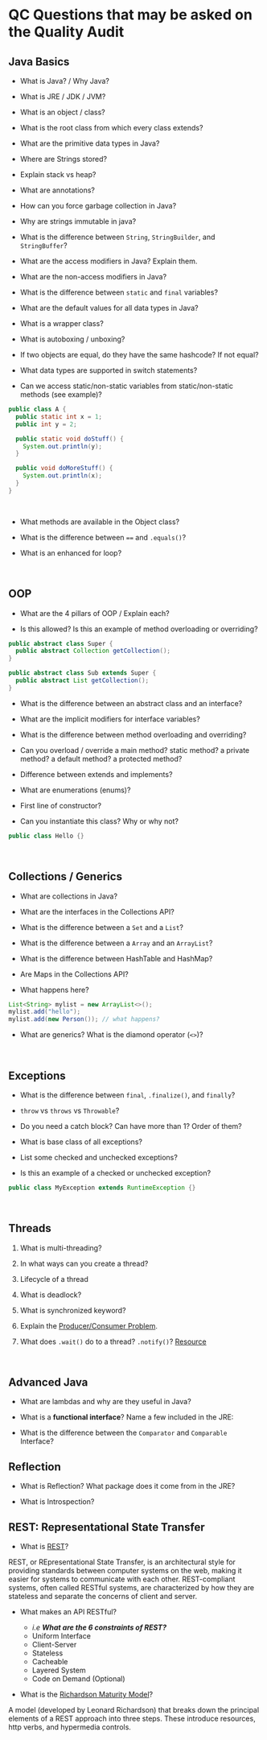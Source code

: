 # QC Questions that may be asked on the Quality Audit

## Java Basics
* What is Java? / Why Java?
 
* What is JRE / JDK / JVM?
  
* What is an object / class?
 
* What is the root class from which every class extends?

* What are the primitive data types in Java?
 
* Where are Strings stored?
  
* Explain stack vs heap?
  
* What are annotations?
  
* How can you force garbage collection in Java?
  
* Why are strings immutable in java?
  
* What is the difference between `String`, `StringBuilder`, and `StringBuffer`?
  
* What are the access modifiers in Java? Explain them.
  
* What are the non-access modifiers in Java?
 
* What is the difference between `static` and `final` variables?
  
* What are the default values for all data types in Java?
  
* What is a wrapper class?
  
* What is autoboxing / unboxing?
  
* If two objects are equal, do they have the same hashcode? If not equal?

* What data types are supported in switch statements?
  
* Can we access static/non-static variables from static/non-static methods (see example)?
```java
public class A {
  public static int x = 1;
  public int y = 2;

  public static void doStuff() {
    System.out.println(y);
  }

  public void doMoreStuff() {
    System.out.println(x);
  }
}
```
<br>
  
* What methods are available in the Object class?
  
* What is the difference between `==` and `.equals()`?
 
* What is an enhanced for loop?
 
  
  <br>
  
## OOP
* What are the 4 pillars of OOP / Explain each?
 
* Is this allowed? Is this an example of method overloading or overriding?

```java
public abstract class Super {
  public abstract Collection getCollection();
}

public abstract class Sub extends Super {
  public abstract List getCollection();
}
```

* What is the difference between an abstract class and an interface?
  
* What are the implicit modifiers for interface variables?
  
* What is the difference between method overloading and overriding?
  
* Can you overload / override a main method? static method? a private method? a default method? a protected method?
  
* Difference between extends and implements?
  
* What are enumerations (enums)?
 
* First line of constructor?
  
* Can you instantiate this class? Why or why not?

```java
public class Hello {}
```

<br>

## Collections / Generics
* What are collections in Java?

* What are the interfaces in the Collections API?
  
* What is the difference between a `Set` and a `List`?
  
* What is the difference between a `Array` and an `ArrayList`?
  
* What is the difference between HashTable and HashMap?
  
* Are Maps in the Collections API?
  
* What happens here?
```java
List<String> mylist = new ArrayList<>();
mylist.add("hello");
mylist.add(new Person()); // what happens?
```

* What are generics? What is the diamond operator (`<>`)?


<br>

## Exceptions
* What is the difference between `final`, `.finalize()`, and `finally`?

* `throw` vs `throws` vs `Throwable`? 

* Do you need a catch block? Can have more than 1? Order of them?

* What is base class of all exceptions?
  
* List some checked and unchecked exceptions?

* Is this an example of a checked or unchecked exception?

```java
public class MyException extends RuntimeException {}
```

<br>

## Threads
1. What is multi-threading?
    
2. In what ways can you create a thread?
  

3. Lifecycle of a thread
    
4. What is deadlock?
    

5. What is synchronized keyword?
    

6. Explain the [Producer/Consumer Problem](https://www.geeksforgeeks.org/producer-consumer-solution-using-threads-java/).

7. What does `.wait()` do to a thread? `.notify()`? [Resource](https://www.baeldung.com/java-wait-notify)

<br>

## Advanced Java
- What are lambdas and why are they useful in Java?

- What is a **functional interface**? Name a few included in the JRE:

- What is the difference between the `Comparator` and `Comparable` Interface?
  

## Reflection
- What is Reflection? What package does it come from in the JRE?

- What is Introspection?

## REST: Representational State Transfer
- What is [REST](https://www.codecademy.com/articles/what-is-rest)?

REST, or REpresentational State Transfer, is an architectural style for providing standards between computer systems on the web, making it easier for systems to communicate with each other. REST-compliant systems, often called RESTful systems, are characterized by how they are stateless and separate the concerns of client and server.

- What makes an API RESTful?
  - *i.e **What are the 6 constraints of REST?***
  - Uniform Interface
  - Client-Server
  - Stateless
  - Cacheable
  - Layered System
  - Code on Demand (Optional)

- What is the [Richardson Maturity Model](https://martinfowler.com/articles/richardsonMaturityModel.html)?

A model (developed by Leonard Richardson) that breaks down the principal elements of a REST approach into three steps. These introduce resources, http verbs, and hypermedia controls.

<br>



  